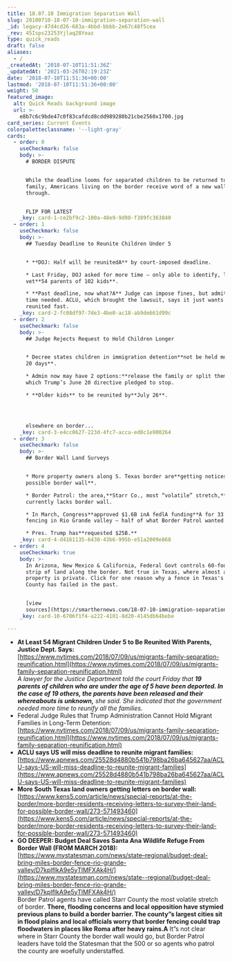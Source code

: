 ```yaml
---
title: 18.07.10 Immigration Separation Wall
slug: 20180710-18-07-10-immigration-separation-wall
_id: legacy-47d4cd26-683a-4bbd-bbbb-2e67c48f5cea
_rev: 45Isps23253Yjlaq28Yoaz
type: quick_reads
draft: false
aliases:
  - /
_createdAt: '2018-07-10T11:51:36Z'
_updatedAt: '2021-03-26T02:19:23Z'
date: '2018-07-10T11:51:36+00:00'
lastmod: '2018-07-10T11:51:36+00:00'
weight: 50
featured_image:
  alt: Quick Reads background image
  url: >-
    e8b7c6c9bde47c0f83cafdcd8cdd989280b21cbe2560x1700.jpg
card_series: Current Events
colorpaletteclassname: '--light-gray'
cards:
  - order: 0
    useCheckmark: false
    body: >-
      # BORDER DISPUTE


      While the deadline looms for separated children to be returned to their
      family, Americans living on the border receive word of a new wall coming
      through.


      FLIP FOR LATEST
    _key: card-1-ce2bf9c2-100a-48e9-9d98-f389fc363840
  - order: 1
    useCheckmark: false
    body: >-
      ## Tuesday Deadline to Reunite Children Under 5


      * **DOJ: Half will be reunitedA** by court-imposed deadline.

      * Last Friday, DOJ asked for more time – only able to identify, locate &
      vet**54 parents of 102 kids**.

      * **Past deadline, now what?A** Judge can impose fines, but admits more
      time needed. ACLU, which brought the lawsuit, says it just wants families
      reunited fast.
    _key: card-2-fc08df97-7de3-4be0-ac18-ab9de661d99c
  - order: 2
    useCheckmark: false
    body: >-
      ## Judge Rejects Request to Hold Children Longer


      * Decree states children in immigration detention**not be held more than
      20 days**.

      * Admin now may have 2 options:**release the family or split them up** -A
      which Trump’s June 20 directive pledged to stop.

      * **Older kids** to be reunited by**July 26**.




      elsewhere on border...
    _key: card-3-e4cc0627-223d-4fc7-acca-ed0c1e900264
  - order: 3
    useCheckmark: false
    body: >-
      ## Border Wall Land Surveys


      * More property owners along S. Texas border are**getting notices for a
      possible border wall**.

      * Border Patrol: the area,**Starr Co., most “volatile” stretch,**
      currently lacks border wall.

      * In March, Congress**approved $1.6B inA fedlA funding**A for 33 miles of
      fencing in Rio Grande valley – half of what Border Patrol wanted.

      * Pres. Trump has**requested $25B.**
    _key: card-4-d4161135-6430-43b6-995b-e51a2009e868
  - order: 4
    useCheckmark: true
    body: >-
      In Arizona, New Mexico & California, Federal Govt controls 60-foot wide
      strip of land along the border. Not true in Texas, where almost all
      property is private. Click for one reason why a fence in Texas's Starr
      County has failed in the past.


      [view
      sources](https://smarthernews.com/18-07-10-immigration-separation-wall/)
    _key: card-10-6706f1f4-a222-4101-8d20-4145db64bebe

---
```

* **At Least 54 Migrant Children Under 5 to Be Reunited With Parents, Justice Dept. Says:**  
[https://www.nytimes.com/2018/07/09/us/migrants-family-separation-reunification.html](https://www.nytimes.com/2018/07/09/us/migrants-family-separation-reunification.html)  
_A lawyer for the Justice Department told the court Friday that **19 parents of children who are under the age of 5 have been deported. In the case of 19 others, the parents have been released and their whereabouts is unknown,** she said. She indicated that the government needed more time to reunify all the families._
* Federal Judge Rules that Trump Administration Cannot Hold Migrant Families in Long-Term Detention:  
[https://www.nytimes.com/2018/07/09/us/migrants-family-separation-reunification.html](https://www.nytimes.com/2018/07/09/us/migrants-family-separation-reunification.html)
* **ACLU says US will miss deadline to reunite migrant families:**  
[https://www.apnews.com/25528d4880b541b798ba26ba645627aa/ACLU-says-US-will-miss-deadline-to-reunite-migrant-families](https://www.apnews.com/25528d4880b541b798ba26ba645627aa/ACLU-says-US-will-miss-deadline-to-reunite-migrant-families)
* **More South Texas land owners getting letters on border wall:**  
[https://www.kens5.com/article/news/special-reports/at-the-border/more-border-residents-receiving-letters-to-survey-their-land-for-possible-border-wall/273-571493460](https://www.kens5.com/article/news/special-reports/at-the-border/more-border-residents-receiving-letters-to-survey-their-land-for-possible-border-wall/273-571493460)
* **GO DEEPER: Budget Deal Saves Santa Ana Wildlife Refuge From Border Wall (FROM MARCH 2018):**  
[https://www.mystatesman.com/news/state–regional/budget-deal-bring-miles-border-fence-rio-grande-valley/D7kplfIkA9e5yTlMFXAk4H/](https://www.mystatesman.com/news/state--regional/budget-deal-bring-miles-border-fence-rio-grande-valley/D7kplfIkA9e5yTlMFXAk4H/)  
Border Patrol agents have called Starr County the most volatile stretch of border. **There, flooding concerns and local opposition have stymied previous plans to build a border barrier. The county”s largest cities sit in flood plains and local officials worry that border fencing could trap floodwaters in places like Roma after heavy rains.A** It”s not clear where in Starr County the border wall would go, but Border Patrol leaders have told the Statesman that the 500 or so agents who patrol the county are woefully understaffed.